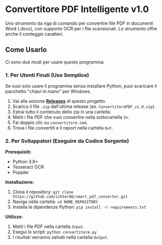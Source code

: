 # Convertitore PDF Intelligente v1.0

Uno strumento da riga di comando per convertire file PDF in documenti Word (.docx), con supporto OCR per i file scansionati. Lo strumento offre anche il conteggio caratteri.

## Come Usarlo

Ci sono due modi per usare questo programma:

### 1. Per Utenti Finali (Uso Semplice)
Se vuoi solo usare il programma senza installare Python, puoi scaricare il pacchetto "chiavi in mano" per Windows.
1.  Vai alla sezione **[Releases](https://github.com/ishter86/smart_pdf_converter/releases)** di questo progetto.
2.  Scarica il file `.zip` dall'ultima release (es. `ConvertitorePDF_v1.0.zip`).
3.  Estrai tutto il contenuto dello zip in una cartella.
4.  Metti i file PDF che vuoi convertire nella sottocartella `In`.
5.  Fai doppio clic su `convertitore.cmd`.
6.  Trova i file convertiti e il report nella cartella `Out`.

### 2. Per Sviluppatori (Eseguire da Codice Sorgente)

**Prerequisiti:**
- Python 3.8+
- Tesseract OCR
- Poppler

**Installazione:**
1.  Clona il repository: `git clone https://github.com/ishter86/smart_pdf_converter.git`
2.  Naviga nella cartella: `cd NOME_REPOSITORY`
3.  Installa le dipendenze Python: `pip install -r requirements.txt`

**Utilizzo:**
1.  Metti i file PDF nella cartella `Input`.
2.  Esegui lo script: `python convertitore.py`
3.  I risultati verranno salvati nella cartella `Output`.

